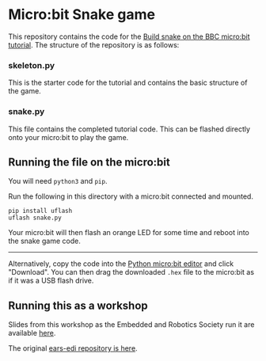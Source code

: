# Micro:bit Snake game

This repository contains the code for the [Build snake on the BBC micro:bit tutorial](https://www.cameronmacleod.com/blog/microbit-snake). The structure of the repository is as follows:

### skeleton.py

This is the starter code for the tutorial and contains the basic structure of the game.

### snake.py

This file contains the completed tutorial code. This can be flashed directly onto your micro:bit to play the game.

## Running the file on the micro:bit

You will need `python3` and `pip`.

Run the following in this directory with a micro:bit connected and mounted.

```
pip install uflash
uflash snake.py
```

Your micro:bit will then flash an orange LED for some time and reboot into the snake game code.

---

Alternatively, copy the code into the [Python micro:bit editor](https://python.microbit.org/v/2.0) and click "Download". You can then drag the downloaded `.hex` file to the micro:bit as if it was a USB flash drive.

## Running this as a workshop

Slides from this workshop as the Embedded and Robotics Society run it are available [here](https://docs.google.com/presentation/d/1d5NM7Sf5eOalQJ1Otfe1fJ4gtUMj3hgkXyFJPTEyZik/edit?usp=sharing).

The original [ears-edi repository is here](https://github.com/ears-edi/microbit-snake/).
